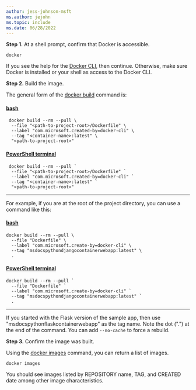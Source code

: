 ```yaml
---
author: jess-johnson-msft
ms.author: jejohn
ms.topic: include
ms.date: 06/28/2022
---
```


**Step 1.** At a shell prompt, confirm that Docker is accessible.

```Docker
docker
```

If you see the help for the [Docker CLI](https://docs.docker.com/engine/reference/commandline/cli/), then continue. Otherwise, make sure Docker is installed or your shell as access to the Docker CLI.

**Step 2.** Build the image.

The general form of the [docker build](https://docs.docker.com/engine/reference/commandline/build/) command is:

#### [bash](#tab/terminal-bash)

```Docker
 docker build --rm --pull \
  --file "<path-to-project-root>/Dockerfile" \
  --label "com.microsoft.created-by=docker-cli" \
  --tag "<container-name>:latest" \
  "<path-to-project-root>" 
```

#### [PowerShell terminal](#tab/terminal-powershell)

```Docker
 docker build --rm --pull `
  --file "<path-to-project-root>/Dockerfile" `
  --label "com.microsoft.created-by=docker-cli" `
  --tag "<container-name>:latest" `
  "<path-to-project-root>" 
```

---

For example, if you are at the root of the project directory, you can use a command like this:

#### [bash](#tab/terminal-bash)

```Docker
docker build --rm --pull \
  --file "Dockerfile" \
  --label "com.microsoft.create-by=docker-cli" \
  --tag "msdocspythondjangocontainerwebapp:latest" \
  .
```

#### [PowerShell terminal](#tab/terminal-powershell)

```Docker
docker build --rm --pull `
  --file "Dockerfile" `
  --label "com.microsoft.create-by=docker-cli" `
  --tag "msdocspythondjangocontainerwebapp:latest" `
  .
```

---

If you started with the Flask version of the sample app, then use "msdocspythonflaskcontainerwebapp" as the tag name. Note the dot (".") at the end of the command. You can add `--no-cache` to force a rebuild.

**Step 3.** Confirm the image was built.

Using the [docker images](https://docs.docker.com/engine/reference/commandline/images/) command, you can return a list of images.

```Docker
docker images
```

You should see images listed by REPOSITORY name, TAG, and CREATED date among other image characteristics.
